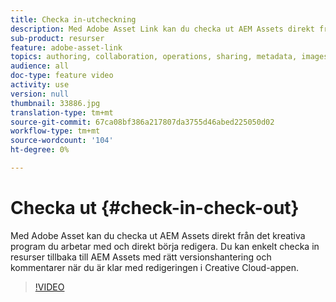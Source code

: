 ```yaml
---
title: Checka in-utcheckning
description: Med Adobe Asset Link kan du checka ut AEM Assets direkt från det kreativa program du arbetar i och börja redigera direkt. Du kan enkelt checka in resurser tillbaka till AEM Assets med rätt versionshantering och kommentarer när du är klar med redigeringen i Creative Cloud-appen.
sub-product: resurser
feature: adobe-asset-link
topics: authoring, collaboration, operations, sharing, metadata, images, operations
audience: all
doc-type: feature video
activity: use
version: null
thumbnail: 33886.jpg
translation-type: tm+mt
source-git-commit: 67ca08bf386a217807da3755d46abed225050d02
workflow-type: tm+mt
source-wordcount: '104'
ht-degree: 0%

---
```



# Checka ut {#check-in-check-out}

Med Adobe Asset kan du checka ut AEM Assets direkt från det kreativa program du arbetar med och direkt börja redigera. Du kan enkelt checka in resurser tillbaka till AEM Assets med rätt versionshantering och kommentarer när du är klar med redigeringen i Creative Cloud-appen.

>[!VIDEO](https://video.tv.adobe.com/v/33886/?quality=12)
